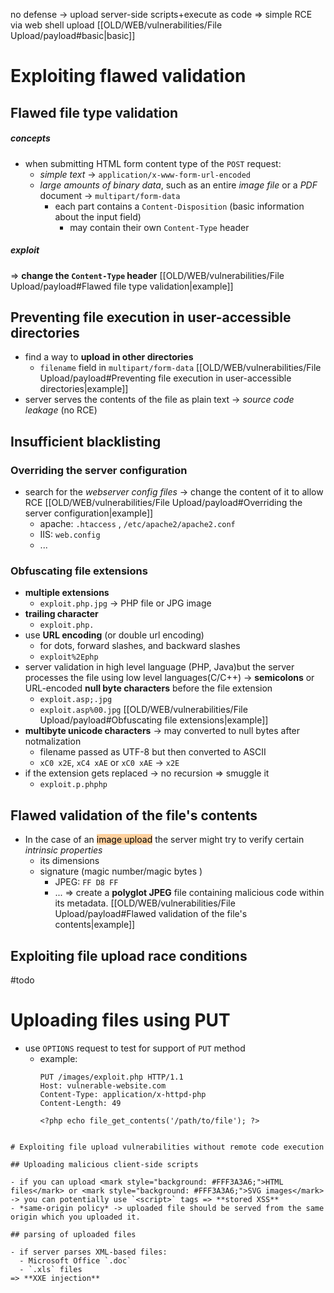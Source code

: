 no defense -> upload server-side scripts+execute as code =>  simple RCE via web shell upload [[OLD/WEB/vulnerabilities/File Upload/payload#basic|basic]]
# Exploiting flawed validation 

## Flawed file type validation
##### concepts
- when submitting HTML form content type of the `POST` request:
	- *simple text* -> `application/x-www-form-url-encoded`
	- *large amounts of binary data*, such as an entire *image file* or a *PDF* document -> `multipart/form-data`
		- each part contains a `Content-Disposition` (basic information about the input field)
			- may contain their own `Content-Type` header
##### exploit
=> **change the `Content-Type` header** [[OLD/WEB/vulnerabilities/File Upload/payload#Flawed file type validation|example]]
## Preventing file execution in user-accessible directories

- find a way to **upload in other directories**
  - `filename` field in `multipart/form-data` [[OLD/WEB/vulnerabilities/File Upload/payload#Preventing file execution in user-accessible directories|example]]
- server serves the contents of the file as plain text -> *source code leakage* (no RCE)
## Insufficient blacklisting

### Overriding the server configuration

- search for the *webserver config files* -> change the content of it to allow RCE [[OLD/WEB/vulnerabilities/File Upload/payload#Overriding the server configuration|example]] 
	- apache: `.htaccess` , `/etc/apache2/apache2.conf`
	- IIS: `web.config`
	- ...
### Obfuscating file extensions

- **multiple extensions** 
	- `exploit.php.jpg` -> PHP file or JPG image
- **trailing character** 
	- `exploit.php.`
- use **URL encoding** (or double url encoding)
	- for dots, forward slashes, and backward slashes
	- `exploit%2Ephp`
- server validation in high level language (PHP, Java)but the server processes the file using low level languages(C/C++) -> **semicolons** or URL-encoded **null byte characters** before the file extension 
	- `exploit.asp;.jpg`
	- `exploit.asp%00.jpg` [[OLD/WEB/vulnerabilities/File Upload/payload#Obfuscating file extensions|example]]
- **multibyte unicode characters** -> may converted to null bytes after notmalization
	- filename passed as UTF-8 but then converted to ASCII
	- `xC0 x2E`, `xC4 xAE` or `xC0 xAE` -> `x2E` 
- if the extension gets replaced -> no recursion => smuggle it
	- `exploit.p.phphp`
## Flawed validation of the file's contents

- In the case of an <mark style="background: #FFB86CA6;">image upload</mark> the server might try to verify certain *intrinsic properties*
	- its dimensions
	- signature (magic number/magic bytes )
		- JPEG: `FF D8 FF`
		- ...
=> create a **polyglot JPEG** file containing malicious code within its metadata. [[OLD/WEB/vulnerabilities/File Upload/payload#Flawed validation of the file's contents|example]]

## Exploiting file upload race conditions
#todo
# Uploading files using PUT

- use `OPTIONS` request to test for support of `PUT` method
  - example:
    ```http
    PUT /images/exploit.php HTTP/1.1
    Host: vulnerable-website.com 
    Content-Type: application/x-httpd-php 
    Content-Length: 49 
    
    <?php echo file_get_contents('/path/to/file'); ?>
```

# Exploiting file upload vulnerabilities without remote code execution

## Uploading malicious client-side scripts

- if you can upload <mark style="background: #FFF3A3A6;">HTML files</mark> or <mark style="background: #FFF3A3A6;">SVG images</mark> -> you can potentially use `<script>` tags => **stored XSS**
- *same-origin policy* -> uploaded file should be served from the same origin which you uploaded it.

## parsing of uploaded files

- if server parses XML-based files:
  - Microsoft Office `.doc`
  - `.xls` files
=> **XXE injection**

